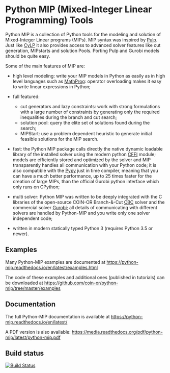 # Python MIP (Mixed-Integer Linear Programming) Tools

Python MIP is a collection of Python tools for the modeling and solution
of Mixed-Integer Linear programs (MIPs). MIP syntax was inspired by
[Pulp](https://github.com/coin-or/pulp). Just like
[CyLP](https://github.com/coin-or/CyLP) it also provides access to
advanced solver features like cut generation, MIPstarts and solution
Pools. Porting Pulp and Gurobi models should be quite easy.

Some of the main features of MIP are:

* high level modeling: write your MIP models in Python as easily as in
  high level languages such as
  [MathProg](https://en.wikibooks.org/wiki/GLPK/GMPL_(MathProg)): 
  operator overloading makes it easy to write linear expressions in Python;

* full featured:
    - cut generators and lazy constraints: work with strong formulations with a
    large number of constraints by generating only the required inequalities
    during the branch and cut search;
    - solution pool: query the elite set of solutions found during the search;
    - MIPStart: use a problem dependent heuristic to generate initial feasible
    solutions for the MIP search.

* fast: the Python MIP package calls directly the native dynamic loadable
  library of the installed solver using the modern python
  [CFFI](https://cffi.readthedocs.io) module; models
  are efficiently stored and optimized by the solver and MIP transparently
  handles all communication with your Python code; it is also compatible
  with the [Pypy](https://pypy.org/) just in time compiler, meaning that
  you can have a much better performance, up to 25 times faster for the 
  creation of large MIPs, than the official Gurobi python interface 
  which only runs on CPython;

* multi solver: Python MIP was written to be deeply integrated with the
  C libraries of the open-source COIN-OR Branch-&-Cut
  [CBC](https://projects.coin-or.org/Cbc) solver and the commercial solver
  [Gurobi](http://www.gurobi.com/); all details of communicating with 
  different solvers are handled by Python-MIP and you write only one
  solver independent code;

* written in modern statically typed Python 3 (requires Python
  3.5 or newer).

## Examples

Many Python-MIP examples are documented at https://python-mip.readthedocs.io/en/latest/examples.html 

The code of these examples and additional ones (published in tutorials) can be downloaded at https://github.com/coin-or/python-mip/tree/master/examples

## Documentation
 
The full Python-MIP documentation is available at
https://python-mip.readthedocs.io/en/latest/

A PDF version is also available:
https://media.readthedocs.org/pdf/python-mip/latest/python-mip.pdf
 

## Build status

[![Build Status](https://api.travis-ci.org/coin-or/python-mip.svg?branch=master)](https://travis-ci.org/coin-or/python-mip)
